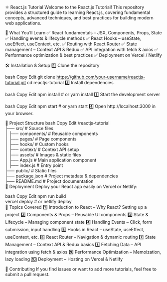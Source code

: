 ⚛️ React.js Tutorial
Welcome to the React.js Tutorial! This repository provides a structured guide to learning React.js, covering fundamental concepts, advanced techniques, and best practices for building modern web applications.

📌 What You’ll Learn
✅ React fundamentals – JSX, Components, Props, State
✅ Handling events & lifecycle methods
✅ React Hooks – useState, useEffect, useContext, etc.
✅ Routing with React Router
✅ State management – Context API & Redux
✅ API integration with fetch & axios
✅ Performance optimization & best practices
✅ Deployment on Vercel / Netlify

🛠 Installation & Setup
1️⃣ Clone the repository

bash
Copy
Edit
git clone https://github.com/your-username/reactjs-tutorial.git
cd reactjs-tutorial
2️⃣ Install dependencies

bash
Copy
Edit
npm install  # or yarn install
3️⃣ Start the development server

bash
Copy
Edit
npm start  # or yarn start
4️⃣ Open http://localhost:3000 in your browser.

📂 Project Structure
bash
Copy
Edit
/reactjs-tutorial  
 ├── src/              # Source files  
 │   ├── components/   # Reusable components  
 │   ├── pages/        # Page components  
 │   ├── hooks/        # Custom hooks  
 │   ├── context/      # Context API setup  
 │   ├── assets/       # Images & static files  
 │   ├── App.js        # Main application component  
 │   ├── index.js      # Entry point  
 ├── public/           # Static files  
 ├── package.json      # Project metadata & dependencies  
 ├── README.md         # Project documentation  
🚀 Deployment
Deploy your React app easily on Vercel or Netlify:

bash
Copy
Edit
npm run build  
vercel deploy  # or netlify deploy  
🎯 Topics Covered
1️⃣ Introduction to React – Why React? Setting up a project
2️⃣ Components & Props – Reusable UI components
3️⃣ State & Lifecycle – Managing component state
4️⃣ Handling Events – Click, form submission, input handling
5️⃣ Hooks in React – useState, useEffect, useContext, etc.
6️⃣ React Router – Navigation & dynamic routing
7️⃣ State Management – Context API & Redux basics
8️⃣ Fetching Data – API integration using fetch & axios
9️⃣ Performance Optimization – Memoization, lazy loading
🔟 Deployment – Hosting on Vercel & Netlify

🤝 Contributing
If you find issues or want to add more tutorials, feel free to submit a pull request.

